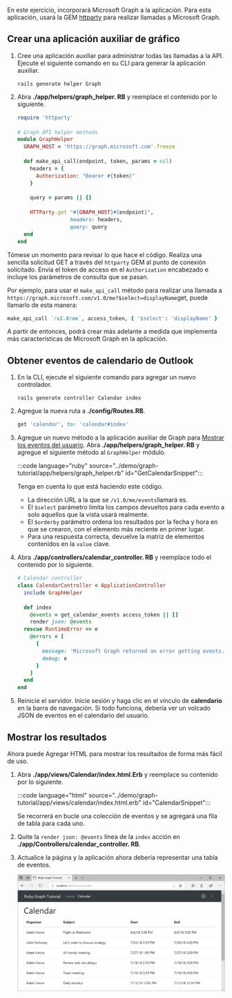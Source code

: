 <!-- markdownlint-disable MD002 MD041 -->

En este ejercicio, incorporará Microsoft Graph a la aplicación. Para esta aplicación, usará la GEM [httparty](https://github.com/jnunemaker/httparty) para realizar llamadas a Microsoft Graph.

## <a name="create-a-graph-helper"></a>Crear una aplicación auxiliar de gráfico

1. Cree una aplicación auxiliar para administrar todas las llamadas a la API. Ejecute el siguiente comando en su CLI para generar la aplicación auxiliar.

    ```Shell
    rails generate helper Graph
    ```

1. Abra **./app/helpers/graph_helper. RB** y reemplace el contenido por lo siguiente.

    ```ruby
    require 'httparty'

    # Graph API helper methods
    module GraphHelper
      GRAPH_HOST = 'https://graph.microsoft.com'.freeze

      def make_api_call(endpoint, token, params = nil)
        headers = {
          Authorization: "Bearer #{token}"
        }

        query = params || {}

        HTTParty.get "#{GRAPH_HOST}#{endpoint}",
                     headers: headers,
                     query: query
      end
    end
    ```

Tómese un momento para revisar lo que hace el código. Realiza una sencilla solicitud GET a través del `httparty` GEM al punto de conexión solicitado. Envía el token de acceso en el `Authorization` encabezado e incluye los parámetros de consulta que se pasan.

Por ejemplo, para usar el `make_api_call` método para realizar una llamada a `https://graph.microsoft.com/v1.0/me?$select=displayName`get, puede llamarlo de esta manera:

```ruby
make_api_call `/v1.0/me`, access_token, { '$select': 'displayName' }
```

A partir de entonces, podrá crear más adelante a medida que implementa más características de Microsoft Graph en la aplicación.

## <a name="get-calendar-events-from-outlook"></a>Obtener eventos de calendario de Outlook

1. En la CLI, ejecute el siguiente comando para agregar un nuevo controlador.

    ```Shell
    rails generate controller Calendar index
    ```

1. Agregue la nueva ruta a **./config/Routes.RB**.

    ```ruby
    get 'calendar', to: 'calendar#index'
    ```

1. Agregue un nuevo método a la aplicación auxiliar de Graph para [Mostrar los eventos del usuario](/graph/api/user-list-events?view=graph-rest-1.0). Abra **./app/helpers/graph_helper. RB** y agregue el siguiente método al `GraphHelper` módulo.

    :::code language="ruby" source="../demo/graph-tutorial/app/helpers/graph_helper.rb" id="GetCalendarSnippet":::

    Tenga en cuenta lo que está haciendo este código.

    - La dirección URL a la que se `/v1.0/me/events`llamará es.
    - El `$select` parámetro limita los campos devueltos para cada evento a solo aquellos que la vista usará realmente.
    - El `$orderby` parámetro ordena los resultados por la fecha y hora en que se crearon, con el elemento más reciente en primer lugar.
    - Para una respuesta correcta, devuelve la matriz de elementos contenidos en la `value` clave.

1. Abra **./app/controllers/calendar_controller. RB** y reemplace todo el contenido por lo siguiente.

    ```ruby
    # Calendar controller
    class CalendarController < ApplicationController
      include GraphHelper

      def index
        @events = get_calendar_events access_token || []
        render json: @events
      rescue RuntimeError => e
        @errors = [
          {
            message: 'Microsoft Graph returned an error getting events.',
            debug: e
          }
        ]
      end
    end
    ```

1. Reinicie el servidor. Inicie sesión y haga clic en el vínculo de **calendario** en la barra de navegación. Si todo funciona, debería ver un volcado JSON de eventos en el calendario del usuario.

## <a name="display-the-results"></a>Mostrar los resultados

Ahora puede Agregar HTML para mostrar los resultados de forma más fácil de uso.

1. Abra **./app/views/Calendar/index.html.Erb** y reemplace su contenido por lo siguiente.

    :::code language="html" source="../demo/graph-tutorial/app/views/calendar/index.html.erb" id="CalendarSnippet":::

    Se recorrerá en bucle una colección de eventos y se agregará una fila de tabla para cada uno.

1. Quite la `render json: @events` línea de la `index` acción en **./app/Controllers/calendar_controller. RB**.

1. Actualice la página y la aplicación ahora debería representar una tabla de eventos.

    ![Captura de pantalla de la tabla de eventos](./images/add-msgraph-01.png)
